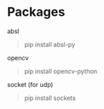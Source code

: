 # Packages

absl
> pip install absl-py

opencv
> pip install opencv-python

socket (for udp)
> pip install sockets
